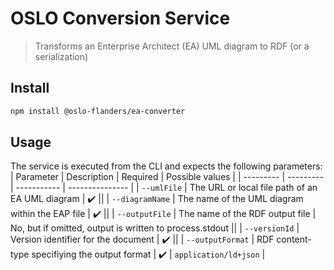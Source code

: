 # OSLO Conversion Service

> Transforms an Enterprise Architect (EA) UML diagram to RDF (or a serialization)

## Install

```bash
npm install @oslo-flanders/ea-converter
```

## Usage
The service is executed from the CLI and expects the following parameters:
| Parameter | Description | Required | Possible values |
| --------- | --------- | ----------- | --------------- |
| `--umlFile` | The URL or local file path of an EA UML diagram | :heavy_check_mark: ||
| `--diagramName` | The name of the UML diagram within the EAP file | :heavy_check_mark: ||
| `--outputFile` | The name of the RDF output file | No, but if omitted, output is written to process.stdout ||
| `--versionId` | Version identifier for the document | :heavy_check_mark: ||
| `--outputFormat` | RDF content-type specifiying the output format | :heavy_check_mark: | `application/ld+json` |